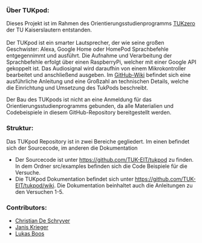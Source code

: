 ### Über TUKpod:
Dieses Projekt ist im Rahmen des Orientierungsstudienprogramms [TUKzero](https://www.uni-kl.de/TUKzero/) der TU Kaiserslautern 
entstanden.<br /><br />
Der TUKpod ist ein smarter Lautsprecher, der wie seine großen Geschwister: Alexa, Google Home oder HomePod Sprachbefehle
entgegennimmt und ausführt. Die Aufnahme und Verarbeitung der Sprachbefehle erfolgt über einen RaspberryPi, welcher mit einer 
Google API gekoppelt ist. Das Audiosignal wird daraufhin von einem Mikrokontroller bearbeitet und anschließend ausgeben. 
Im [GitHub-Wiki](ttps://github.com/TUK-EIT/tukpod) befindet sich eine ausführliche Anleitung und eine Großzahl an 
technischen Details, welche die Einrichtung und Umsetzung des TukPods beschreibt.<br />

Der Bau des TUKpods ist nicht an eine Anmeldung für das Orientierungsstudienprogramms gebunden, da alle Materialien und
Codebeispiele in diesem GitHub-Repository bereitgestellt werden.

### Struktur:
Das TUKpod Repository ist in zwei Bereiche gegliedert. Im einen befindet sich der Sourcecode, im anderen die Dokumentation<br />
* Der Sourcecode ist unter https://github.com/TUK-EIT/tukpod zu finden. In dem Ordner src/examples befinden sich die Code 
  Beispiele für die Versuche.
* Die TUKpod Dokumentation befindet sich unter https://github.com/TUK-EIT/tukpod/wiki. Die Dokumentation beinhaltet auch die 
  Anleitungen zu den Versuchen 1-5.

### Contributors:
* [Christian De Schryver](https://github.com/cdeschryver)<br />
* [Janis Krieger](https://github.com/janiskrieger)<br />
* [Lukas Boos](https://github.com/lukasboos)<br />
